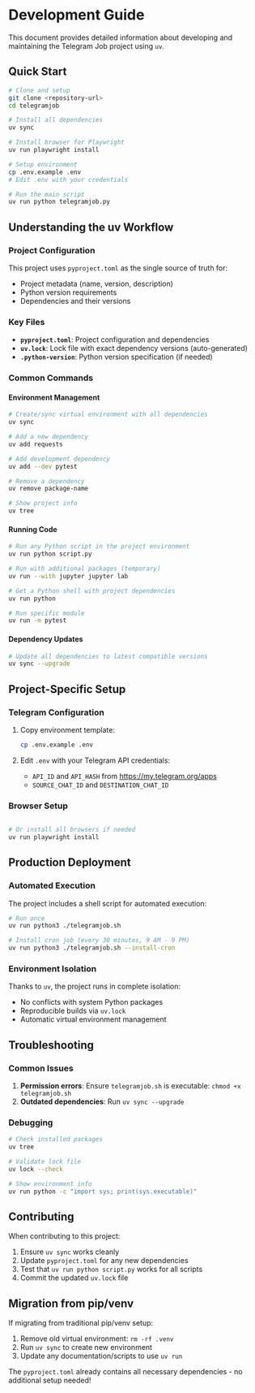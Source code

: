 # Development Guide

This document provides detailed information about developing and maintaining the Telegram Job project using `uv`.

## Quick Start

```bash
# Clone and setup
git clone <repository-url>
cd telegramjob

# Install all dependencies
uv sync

# Install browser for Playwright
uv run playwright install

# Setup environment
cp .env.example .env
# Edit .env with your credentials

# Run the main script
uv run python telegramjob.py
```

## Understanding the uv Workflow

### Project Configuration

This project uses `pyproject.toml` as the single source of truth for:
- Project metadata (name, version, description)
- Python version requirements
- Dependencies and their versions

### Key Files

- **`pyproject.toml`**: Project configuration and dependencies
- **`uv.lock`**: Lock file with exact dependency versions (auto-generated)
- **`.python-version`**: Python version specification (if needed)

### Common Commands

#### Environment Management

```bash
# Create/sync virtual environment with all dependencies
uv sync

# Add a new dependency
uv add requests

# Add development dependency
uv add --dev pytest

# Remove a dependency
uv remove package-name

# Show project info
uv tree
```

#### Running Code

```bash
# Run any Python script in the project environment
uv run python script.py

# Run with additional packages (temporary)
uv run --with jupyter jupyter lab

# Get a Python shell with project dependencies
uv run python

# Run specific module
uv run -m pytest
```

#### Dependency Updates

```bash
# Update all dependencies to latest compatible versions
uv sync --upgrade

```

## Project-Specific Setup

### Telegram Configuration

1. Copy environment template:
   ```bash
   cp .env.example .env
   ```

2. Edit `.env` with your Telegram API credentials:
   - `API_ID` and `API_HASH` from https://my.telegram.org/apps
   - `SOURCE_CHAT_ID` and `DESTINATION_CHAT_ID`

### Browser Setup

```bash

# Or install all browsers if needed
uv run playwright install
```

## Production Deployment

### Automated Execution

The project includes a shell script for automated execution:

```bash
# Run once
uv run python3 ./telegramjob.sh

# Install cron job (every 30 minutes, 9 AM - 9 PM)
uv run python3 ./telegramjob.sh --install-cron
```

### Environment Isolation

Thanks to `uv`, the project runs in complete isolation:
- No conflicts with system Python packages
- Reproducible builds via `uv.lock`
- Automatic virtual environment management

## Troubleshooting

### Common Issues

1. **Permission errors**: Ensure `telegramjob.sh` is executable: `chmod +x telegramjob.sh`
2. **Outdated dependencies**: Run `uv sync --upgrade`

### Debugging

```bash
# Check installed packages
uv tree

# Validate lock file
uv lock --check

# Show environment info
uv run python -c "import sys; print(sys.executable)"
```

## Contributing

When contributing to this project:

1. Ensure `uv sync` works cleanly
2. Update `pyproject.toml` for any new dependencies
3. Test that `uv run python script.py` works for all scripts
4. Commit the updated `uv.lock` file

## Migration from pip/venv

If migrating from traditional pip/venv setup:

1. Remove old virtual environment: `rm -rf .venv`
2. Run `uv sync` to create new environment
3. Update any documentation/scripts to use `uv run`

The `pyproject.toml` already contains all necessary dependencies - no additional setup needed!

